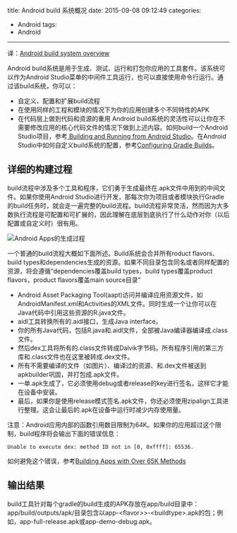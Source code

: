 title: Android build 系统概况
date: 2015-09-08 09:12:49
categories:
- Android
tags:
- Android
---

译：[Android build system overview](http://developer.android.com/sdk/installing/studio-build.html#detailed-build)

Android build系统是用于生成、测试、运行和打包你应用的工具套件。该系统可以作为Android Studio菜单的中间件工具运行，也可以直接使用命令行运行。通过该build系统，你可以：
* 自定义、配置和扩展build流程
* 在使用同样的工程和模块的情况下为你的应用创建多个不同特性的APK
* 在代码层上做到代码和资源的重用
Android build系统的灵活性可以让你在不需要修改应用的核心代码文件的情况下做到上述内容。如何build一个Android Studio项目，参考[ Building and Running from Android Studio](http://developer.android.com/tools/building/building-studio.html)。在Android Studio中如何自定义build系统的配置，参考[Configuring Gradle Builds](http://developer.android.com/tools/building/configuring-gradle.html)。

## 详细的构建过程
build流程中涉及多个工具和程序，它们勇于生成最终在.apk文件中用到的中间文件。如果你使用Android Studio进行开发，那每次你为项目或者模块执行Gradle的build任务时，就会走一遍完整的build流程。build流程非常灵活，然而因为大多数执行流程是可配置和可扩展的，因此理解在底层到底执行了什么动作对你（以后配置或自定义时）很有用。

![Android Apps的生成过程](http://developer.android.com/images/build.png)

一个普通的build流程大概如下面所述。Build系统会合并所有roduct flavors、build types和dependencies生成的资源。如果不同目录包含同名或者同样配置的资源，将会遵循“dependencies覆盖build types，build types覆盖product flavors，product flavors覆盖main source目录”

* Android Asset Packaging Tool(aapt)访问并编译应用资源文件，如AndroidManifest.xml和Activities的XML文件。同时生成一个让你可以在Java代码中引用这些资源的R.java文件。
* aidl工具转换所有的.aidl接口，生成Java interface。
* 你的所有Java代码，包括R.java和.aidl文件，全部被Java编译器编译成.class文件。
* 然后dex工具将所有的.class文件转成Dalvik字节码。所有程序引用的第三方库和.class文件也在这里被转成.dex文件。
* 所有不需要编译的文件（如图片）、编译过的资源、和.dex文件被送到apkbuilder巩固，并打包成.apk文件。
* 一单.apk生成了，它必须使用debug或者release的key进行签名，这样它才能在设备中安装。
* 最后，如果你是使用release模式签名.apk文件，你还必须使用zipalign工具进行整理。这会让最后的.apk在设备中运行时减少内存使用量。

注意：Android应用内部的函数引用数目限制为64K。如果你的应用超过这个限制，build程序将会输出下面的错误信息：
``` 
Unable to execute dex: method ID not in [0, 0xffff]: 65536.
``` 
如何避免这个错误，参考[Building Apps with Over 65K Methods](http://developer.android.com/tools/building/multidex.html)

## 输出结果
build工具针对每个gradle的build生成的APK存放在app/build目录中：app/build/outputs/apk/目录包含以app-&lt;flavor>&gt;-&lt;buildtype&gt;.apk的包；例如，app-full-release.apk或app-demo-debug.apk。
